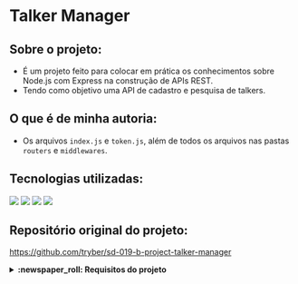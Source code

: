 # Talker Manager

## Sobre o projeto:
- É um projeto feito para colocar em prática os conhecimentos sobre Node.js com Express na construção de APIs REST.
- Tendo como objetivo uma API de cadastro e pesquisa de talkers.

## O que é de minha autoria:
- Os arquivos `index.js` e `token.js`, além de todos os arquivos nas pastas `routers` e `middlewares`.

## Tecnologias utilizadas:
<img src="https://img.shields.io/badge/Node.js-43853D?style=for-the-badge&logo=node.js&logoColor=white" /> <img src="https://img.shields.io/badge/JavaScript-F7DF1E?style=for-the-badge&logo=javascript&logoColor=black" /> <img src="https://img.shields.io/badge/Express.js-404D59?style=for-the-badge" /> <img src="https://img.shields.io/badge/docker-%230db7ed.svg?style=for-the-badge&logo=docker&logoColor=white" />

## Repositório original do projeto:
https://github.com/tryber/sd-019-b-project-talker-manager

<details>
  <summary>
    <strong>
      :newspaper_roll: Requisitos do projeto
    </strong>
  </summary>
 
*Nome* | *Avaliação*
  --- | :---:
  1 - Crie o endpoint GET /talker | :heavy_check_mark:
  2 - Crie o endpoint GET /talker/:id | :heavy_check_mark:
  3 - Crie o endpoint POST /login | :heavy_check_mark:
  4 - Adicione as validações para o endpoint /login | :heavy_check_mark:
  5 - Crie o endpoint POST /talker | :heavy_check_mark:
  6 - Crie o endpoint PUT /talker/:id | :heavy_check_mark:
  7 - Crie o endpoint DELETE /talker/:id | :heavy_check_mark:
  8 - Crie o endpoint GET /talker/search?q=searchTerm | :heavy_check_mark:
</details>
